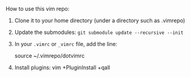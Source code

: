 How to use this vim repo: 

1. Clone it to your home directory (under a directory such as .vimrepo)
1. Update the submodules: `git submodule update --recursive --init`
1. In your `.vimrc` or `_vimrc` file, add the line: 
     
     source ~/.vimrepo/dotvimrc

1. Install plugins: vim +PluginInstall +qall



